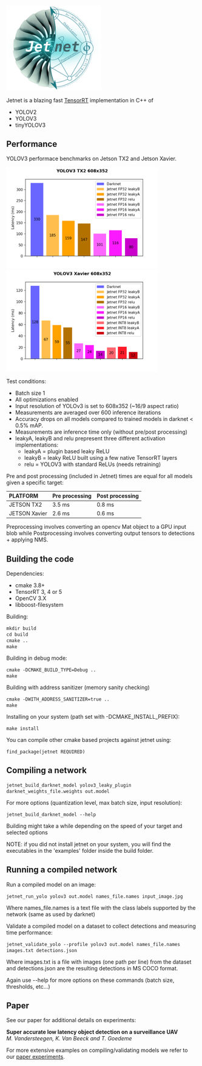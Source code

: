 <img src="doc/jetnet_logo.png" alt="Logo" width="250">

Jetnet is a blazing fast [TensorRT](https://developer.nvidia.com/tensorrt) implementation in C++ of

* YOLOV2
* YOLOV3
* tinyYOLOV3

## Performance

YOLOV3 performace benchmarks on Jetson TX2 and Jetson Xavier.

<img src="doc/yolov3_tx2_608x352.png" alt="Logo" width="400">
<img src="doc/yolov3_xavier_608x352.png" alt="Logo" width="400">

Test conditions:
* Batch size 1
* All optimizations enabled
* Input resolution of YOLOv3 is set to 608x352 (~16/9 aspect ratio)
* Measurements are averaged over 600 inference iterations
* Accuracy drops on all models compared to trained models in darknet < 0.5% mAP.
* Measurements are inference time only (without pre/post processing)
* leakyA, leakyB and relu prepresent three different activation implementations:
  * leakyA = plugin based leaky ReLU
  * leakyB = leaky ReLU built using a few native TensorRT layers
  * relu = YOLOV3 with standard ReLUs (needs retraining)

Pre and post processing (included in Jetnet) times are equal for all models given a specific target:

| PLATFORM             | Pre processing | Post processing |
|:---------------------|:---------------|:----------------|
| JETSON TX2           | 3.5 ms         | 0.8 ms          |
| JETSON Xavier        | 2.6 ms         | 0.6 ms          |

Preprocessing involves converting an opencv Mat object to a GPU input blob while
Postprocessing involves converting output tensors to detections + applying NMS.

## Building the code

Dependencies:

* cmake 3.8+
* TensorRT 3, 4 or 5
* OpenCV 3.X
* libboost-filesystem

Building:

```
mkdir build
cd build
cmake ..
make
```

Building in debug mode:

```
cmake -DCMAKE_BUILD_TYPE=Debug ..
make
```

Building with address sanitizer (memory sanity checking)

```
cmake -DWITH_ADDRESS_SANITIZER=true ..
make
```

Installing on your system (path set with -DCMAKE_INSTALL_PREFIX):

```
make install
```

You can compile other cmake based projects against jetnet using:

```
find_package(jetnet REQUIRED)
```

## Compiling a network

```
jetnet_build_darknet_model yolov3_leaky_plugin darknet_weights_file.weights out.model
```

For more options (quantization level, max batch size, input resolution):

```
jetnet_build_darknet_model --help
```

Building might take a while depending on the speed of your target and selected options

NOTE: if you did not install jetnet on your system, you will find the executables in the 'examples' folder inside
the build folder.

## Running a compiled network

Run a compiled model on an image:

```
jetnet_run_yolo yolov3 out.model names_file.names input_image.jpg
```

Where names_file.names is a text file with the class labels supported by the network (same as used by darknet)

Validate a compiled model on a dataset to collect detections and measuring time performance:

```
jetnet_validate_yolo --profile yolov3 out.model names_file.names images.txt detections.json
```

Where images.txt is a file with images (one path per line) from the dataset and detections.json are the resulting detections in MS COCO format.

Again use --help for more options on these commands (batch size, thresholds, etc...)

## Paper

See our paper for additional details on experiments:

**Super accurate low latency object detection on a surveillance UAV**  
*M. Vandersteegen, K. Van Beeck and T. Goedeme*

For more extensive examples on compiling/validating models we refer to our [paper experiments](https://gitlab.com/EAVISE/jetnet/tree/master/scripts/paper).
